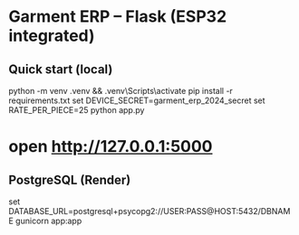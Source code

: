 # Garment ERP – Flask (ESP32 integrated)

## Quick start (local)
python -m venv .venv && .venv\Scripts\activate
pip install -r requirements.txt
set DEVICE_SECRET=garment_erp_2024_secret
set RATE_PER_PIECE=25
python app.py
# open http://127.0.0.1:5000

## PostgreSQL (Render)
set DATABASE_URL=postgresql+psycopg2://USER:PASS@HOST:5432/DBNAME
gunicorn app:app
